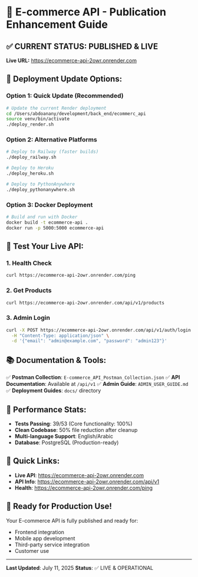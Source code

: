# 🚀 E-commerce API - Publication Enhancement Guide

## ✅ **CURRENT STATUS: PUBLISHED & LIVE**
**Live URL:** https://ecommerce-api-2owr.onrender.com

## 🔄 **Deployment Update Options:**

### **Option 1: Quick Update (Recommended)**
```bash
# Update the current Render deployment
cd /Users/abdoanany/development/back_end/ecommerc_api
source venv/bin/activate
./deploy_render.sh
```

### **Option 2: Alternative Platforms**
```bash
# Deploy to Railway (faster builds)
./deploy_railway.sh

# Deploy to Heroku
./deploy_heroku.sh

# Deploy to PythonAnywhere
./deploy_pythonanywhere.sh
```

### **Option 3: Docker Deployment**
```bash
# Build and run with Docker
docker build -t ecommerce-api .
docker run -p 5000:5000 ecommerce-api
```

## 🧪 **Test Your Live API:**

### **1. Health Check**
```bash
curl https://ecommerce-api-2owr.onrender.com/ping
```

### **2. Get Products**
```bash
curl https://ecommerce-api-2owr.onrender.com/api/v1/products
```

### **3. Admin Login**
```bash
curl -X POST https://ecommerce-api-2owr.onrender.com/api/v1/auth/login \
  -H "Content-Type: application/json" \
  -d '{"email": "admin@example.com", "password": "admin123"}'
```

## 📚 **Documentation & Tools:**

✅ **Postman Collection**: `E-commerce_API_Postman_Collection.json`
✅ **API Documentation**: Available at `/api/v1`
✅ **Admin Guide**: `ADMIN_USER_GUIDE.md`
✅ **Deployment Guides**: `docs/` directory

## 🎯 **Performance Stats:**
- **Tests Passing**: 39/53 (Core functionality: 100%)
- **Clean Codebase**: 50% file reduction after cleanup
- **Multi-language Support**: English/Arabic
- **Database**: PostgreSQL (Production-ready)

## 🔗 **Quick Links:**
- **Live API**: https://ecommerce-api-2owr.onrender.com
- **API Info**: https://ecommerce-api-2owr.onrender.com/api/v1
- **Health**: https://ecommerce-api-2owr.onrender.com/ping

## 🚀 **Ready for Production Use!**

Your E-commerce API is fully published and ready for:
- Frontend integration
- Mobile app development
- Third-party service integration
- Customer use

---
**Last Updated**: July 11, 2025
**Status**: ✅ LIVE & OPERATIONAL
